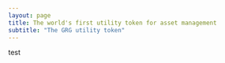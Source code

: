 ```yaml
---
layout: page
title: The world's first utility token for asset management
subtitle: "The GRG utility token"
---
```


test